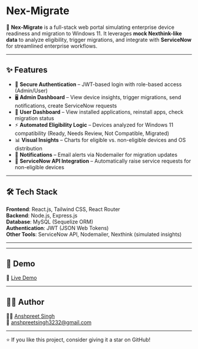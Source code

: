 # Nex-Migrate

🚀 **Nex-Migrate** is a full-stack web portal simulating enterprise device readiness and migration to Windows 11. It leverages **mock Nexthink-like data** to analyze eligibility, trigger migrations, and integrate with **ServiceNow** for streamlined enterprise workflows.

---

## ✨ Features
- 🔑 **Secure Authentication** – JWT-based login with role-based access (Admin/User)  
- 🖥️ **Admin Dashboard** – View device insights, trigger migrations, send notifications, create ServiceNow requests  
- 👤 **User Dashboard** – View installed applications, reinstall apps, check migration status  
- ⚡ **Automated Eligibility Logic** – Devices analyzed for Windows 11 compatibility (Ready, Needs Review, Not Compatible, Migrated)  
- 📊 **Visual Insights** – Charts for eligible vs. non-eligible devices and OS distribution  
- 📩 **Notifications** – Email alerts via Nodemailer for migration updates  
- 🔗 **ServiceNow API Integration** – Automatically raise service requests for non-eligible devices  

---

## 🛠 Tech Stack
**Frontend**: React.js, Tailwind CSS, React Router  
**Backend**: Node.js, Express.js  
**Database**: MySQL (Sequelize ORM)  
**Authentication**: JWT (JSON Web Tokens)  
**Other Tools**: ServiceNow API, Nodemailer, Nexthink (simulated insights)  

---
---

## 🎥 Demo
🔗 [Live Demo](https://nex-migrate.netlify.app/)  


---

## 🧑‍💻 Author
👨‍💻 [Anshpreet Singh](https://www.linkedin.com/in/Anshpreetsingh32/)  
📧 [anshpreetsingh3232@gmail.com](mailto:anshpreetsingh3232@gmail.com)  

---

⭐️ If you like this project, consider giving it a star on GitHub!
